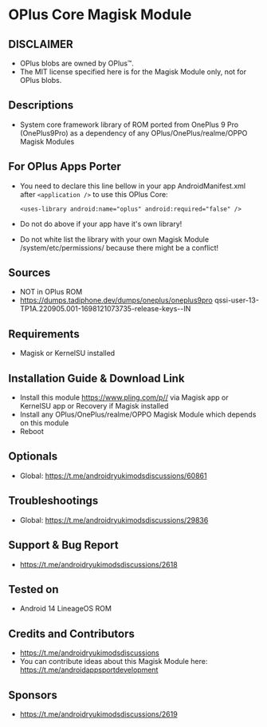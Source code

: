 # OPlus Core Magisk Module

## DISCLAIMER
- OPlus blobs are owned by OPlus™.
- The MIT license specified here is for the Magisk Module only, not for OPlus blobs.

## Descriptions
- System core framework library of  ROM ported from OnePlus 9 Pro (OnePlus9Pro) as a dependency of any OPlus/OnePlus/realme/OPPO Magisk Modules

## For OPlus Apps Porter
- You need to declare this line bellow in your app AndroidManifest.xml after `<application />` to use this OPlus Core:

  `<uses-library android:name="oplus" android:required="false" />`

- Do not do above if your app have it's own library!
- Do not white list the library with your own Magisk Module /system/etc/permissions/ because there might be a conflict!

## Sources
- NOT in OPlus ROM
- https://dumps.tadiphone.dev/dumps/oneplus/oneplus9pro qssi-user-13-TP1A.220905.001-1698121073735-release-keys--IN

## Requirements
- Magisk or KernelSU installed

## Installation Guide & Download Link
- Install this module https://www.pling.com/p// via Magisk app or KernelSU app or Recovery if Magisk installed
- Install any OPlus/OnePlus/realme/OPPO Magisk Module which depends on this module
- Reboot

## Optionals
- Global: https://t.me/androidryukimodsdiscussions/60861

## Troubleshootings
- Global: https://t.me/androidryukimodsdiscussions/29836

## Support & Bug Report
- https://t.me/androidryukimodsdiscussions/2618

## Tested on
- Android 14 LineageOS ROM

## Credits and Contributors
- https://t.me/androidryukimodsdiscussions
- You can contribute ideas about this Magisk Module here: https://t.me/androidappsportdevelopment

## Sponsors
- https://t.me/androidryukimodsdiscussions/2619


